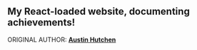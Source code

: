 <h2>My React-loaded website, documenting achievements!</h2>
ORIGINAL AUTHOR: <u><b>Austin Hutchen </b></u> 

